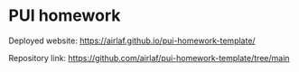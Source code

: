 # PUI homework

Deployed website: https://airlaf.github.io/pui-homework-template/

Repository link: https://github.com/airlaf/pui-homework-template/tree/main
